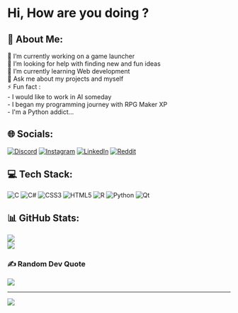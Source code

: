 # Hi, How are you doing ?
## 💫 About Me:
🔭 I’m currently working on a game launcher<br>🤝 I’m looking for help with finding new and fun ideas<br>🌱 I’m currently learning Web development<br>💬 Ask me about my projects and myself<br>⚡ Fun fact :<br> - I would like to work in AI someday<br> - I began my programming journey with RPG Maker XP<br> - I'm a Python addict...


## 🌐 Socials:
[![Discord](https://img.shields.io/badge/Discord-%237289DA.svg?logo=discord&logoColor=white)](https://discord.gg/BLSquared#9153) [![Instagram](https://img.shields.io/badge/Instagram-%23E4405F.svg?logo=Instagram&logoColor=white)](https://instagram.com/ali_mikou) [![LinkedIn](https://img.shields.io/badge/LinkedIn-%230077B5.svg?logo=linkedin&logoColor=white)](https://www.linkedin.com/in/ali-mikou-5a2337263/) [![Reddit](https://img.shields.io/badge/Reddit-%23FF4500.svg?logo=Reddit&logoColor=white)](https://reddit.com/user/MoroccanFriend) 

## 💻 Tech Stack:
![C](https://img.shields.io/badge/c-%2300599C.svg?style=for-the-badge&logo=c&logoColor=white) ![C#](https://img.shields.io/badge/c%23-%23239120.svg?style=for-the-badge&logo=c-sharp&logoColor=white) ![CSS3](https://img.shields.io/badge/css3-%231572B6.svg?style=for-the-badge&logo=css3&logoColor=white) ![HTML5](https://img.shields.io/badge/html5-%23E34F26.svg?style=for-the-badge&logo=html5&logoColor=white) ![R](https://img.shields.io/badge/r-%23276DC3.svg?style=for-the-badge&logo=r&logoColor=white) ![Python](https://img.shields.io/badge/python-3670A0?style=for-the-badge&logo=python&logoColor=ffdd54) ![Qt](https://img.shields.io/badge/Qt-%23217346.svg?style=for-the-badge&logo=Qt&logoColor=white)
## 📊 GitHub Stats:
![](https://github-readme-stats.vercel.app/api?username=BLSquared&theme=radical&hide_border=false&include_all_commits=true&count_private=true)<br/>
![](https://github-readme-streak-stats.herokuapp.com/?user=BLSquared&theme=radical&hide_border=false)<br/>
<!--![](https://github-readme-stats.vercel.app/api/top-langs/? 
username=BLSquared&theme=radical&hide_border=false&include_all_commits=true&count_private=true&layout=compact)-->

### ✍️ Random Dev Quote
![](https://quotes-github-readme.vercel.app/api?type=horizontal&theme=radical)

---
[![](https://visitcount.itsvg.in/api?id=BLSquared&icon=0&color=0)](https://visitcount.itsvg.in)

<!-- Proudly created with GPRM ( https://gprm.itsvg.in ) -->
